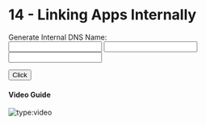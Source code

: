 # 14 - Linking Apps Internally

<SCRIPT LANGUAGE="JavaScript">
function testResults (form) {
    var svcdns = generatesvc(form.name.value, form.app.value, form.service.value);
    alert ("Service DNS Name: " + svcdns);
     console.log(svcdns)
}



function buildHexStringCommand(name, app, service) {
    let svcdns = name + app + service;
    return svcdns;
};

</SCRIPT>

<BODY>
<FORM NAME="frameform" ACTION="" METHOD="GET">Generate Internal DNS Name:<BR>
<input type="text" NAME="name">
<input type="text" NAME="app">
<input type="text" NAME="service">
<P>

<INPUT TYPE="button" NAME="button" Value="Click" onClick="testResults(this.form)">

#### Video Guide

![type:video](https://www.youtube.com/embed/TKh7NXjk91w)
